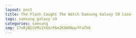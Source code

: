 ```yaml
---
layout: post
title: The Flash Caught The Watch Samsung Galaxy S9 Case
tags: samsung galaxy s9
categories: samsung
img: 17oRjBGSVMiSY0XrPAmZK9ARNavYFaTkK
---
```


